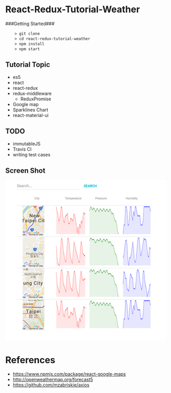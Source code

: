 # React-Redux-Tutorial-Weather

###Getting Started###

```
	> git clone
	> cd react-redux-tutorial-weather
	> npm install
	> npm start
```

## Tutorial Topic
* es5
* react
* react-redux
* redux-middleware
  * ReduxPromise
* Google map
* Sparklines Chart
* react-material-ui

## TODO
* immutableJS
* Travis CI
* writing test cases

## Screen Shot
![App screenshot](https://raw.githubusercontent.com/yuhsiang/react-redux-tutorial-weather/master/screenshots/screenshot01.png "Optional Title")

# References
* https://www.npmjs.com/package/react-google-maps
* http://openweathermap.org/forecast5
* https://github.com/mzabriskie/axios
